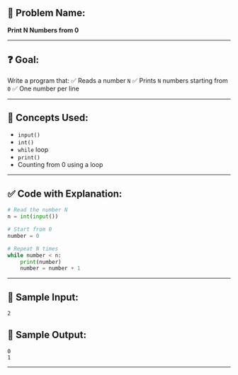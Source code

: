 ## 🧩 **Problem Name:**

**Print N Numbers from 0**

---

## ❓ **Goal:**

Write a program that:
✅ Reads a number `N`
✅ Prints `N` numbers starting from `0`
✅ One number per line

---

## 🧠 **Concepts Used:**

- `input()`
- `int()`
- `while` loop
- `print()`
- Counting from 0 using a loop

---

## ✅ **Code with Explanation:**

```python
# Read the number N
n = int(input())

# Start from 0
number = 0

# Repeat N times
while number < n:
    print(number)
    number = number + 1
```

---

## 🧪 **Sample Input:**

```
2
```

## 🧾 **Sample Output:**

```
0
1
```

---
